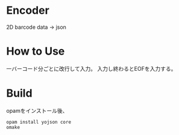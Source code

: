 # Encoder
2D barcode data -> json
# How to Use
一バーコード分ごとに改行して入力。
入力し終わるとEOFを入力する。
# Build
opamをインストール後、
```
opam install yojson core
omake
```
